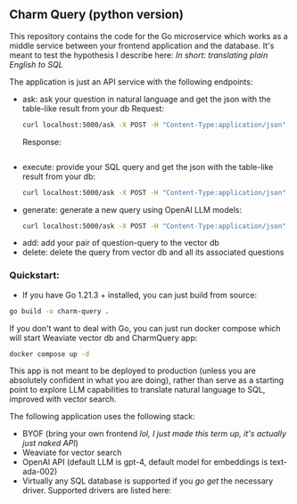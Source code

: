 ## Charm Query (python version)
This repository contains the code for the Go microservice which works as a middle service between your frontend application and the database. 
It's meant to test the hypothesis I describe here: 
*In short: translating plain English to SQL*

The application is just an API service with the following endpoints: 

- ask: ask your question in natural language and get the json with the table-like result from your db
  Request:
  ```bash
  curl localhost:5000/ask -X POST -H "Content-Type:application/json" -d '{"question": "labels with most reviews"}'
  ```
  Response:
  ```json
  ```
- execute: provide your SQL query and get the json with the table-like result from your db:
  ```bash
  curl localhost:5000/ask -X POST -H "Content-Type:application/json" -d '{"question": "labels with most reviews"}'
  ```
- generate: generate a new query using OpenAI LLM models:
  ```bash
  curl localhost:5000/ask -X POST -H "Content-Type:application/json" -d '{"question": "labels with most reviews"}'
  ```
- add: add your pair of question-query to the vector db
- delete: delete the query from vector db and all its associated questions
### Quickstart:
- If you have Go 1.21.3 + installed, you can just build from source:
```bash
go build -o charm-query .
```
If you don't want to deal with Go, you can just run docker compose which will start Weaviate vector db and CharmQuery app:
```bash
docker compose up -d
```
This app is not meant to be deployed to production (unless you are absolutely confident in what you are doing), rather than serve as a starting point to explore LLM capabilities to translate
natural language to SQL, improved with vector search.

The following application uses the following stack: 
- BYOF (bring your own frontend *lol, I just made this term up, it's actually just naked API*)
- Weaviate for vector search
- OpenAI API (default LLM is gpt-4, default model for embeddings is text-ada-002)
- Virtually any SQL database is supported if you *go get* the necessary driver. Supported drivers are listed here:
